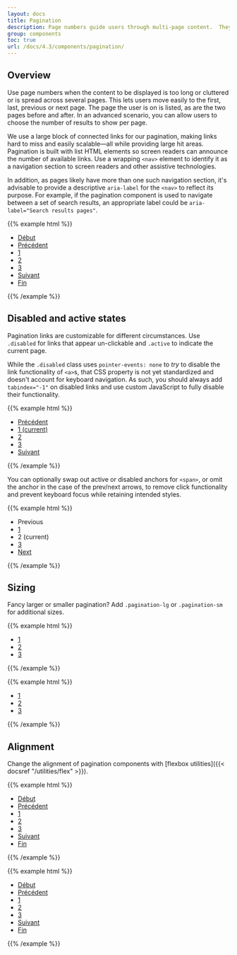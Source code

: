 ```yaml
---
layout: docs
title: Pagination
description: Page numbers guide users through multi-page content.  They appear at the bottom of the page.
group: components
toc: true
url: /docs/4.3/components/pagination/
---
```


## Overview

Use page numbers when the content to be displayed is too long or cluttered or is spread across several pages. This lets users move easily to the first, last, previous or next page. The page the user is on is listed, as are the two pages before and after. In an advanced scenario, you can allow users to choose the number of results to show per page.

We use a large block of connected links for our pagination, making links hard to miss and easily scalable—all while providing large hit areas. Pagination is built with list HTML elements so screen readers can announce the number of available links. Use a wrapping `<nav>` element to identify it as a navigation section to screen readers and other assistive technologies.

In addition, as pages likely have more than one such navigation section, it's advisable to provide a descriptive `aria-label` for the `<nav>` to reflect its purpose. For example, if the pagination component is used to navigate between a set of search results, an appropriate label could be `aria-label="Search results pages"`.

{{% example html %}}
<nav aria-label="Page navigation example">
  <ul class="pagination">
    <li class="page-item page-skip">
      <a class="page-link" href="#">
        <i class="icons-arrow-double icons-rotate-180 icons-size-x5" aria-hidden="true"></i>
        <span class="d-none d-sm-inline ml-2">Début</span>
      </a>
    </li>
    <li class="page-item page-skip">
      <a class="page-link" href="#">
        <i class="icons-arrow-prev icons-size-x5" aria-hidden="true"></i>
        <span class="d-none d-sm-inline ml-2">Précédent</span>
      </a>
    </li>
    <li class="page-item"><a class="page-link" href="#">1</a></li>
    <li class="page-item"><a class="page-link" href="#">2</a></li>
    <li class="page-item"><a class="page-link" href="#">3</a></li>
    <li class="page-item page-skip">
      <a class="page-link" href="#">
        <span class="d-none d-sm-inline mr-2">Suivant</span>
        <i class="icons-arrow-next icons-size-x5" aria-hidden="true"></i>
      </a>
    </li>
    <li class="page-item page-skip">
      <a class="page-link" href="#">
        <span class="d-none d-sm-inline mr-2">Fin</span>
        <i class="icons-arrow-double icons-size-x5" aria-hidden="true"></i>
      </a>
    </li>
  </ul>
</nav>
{{% /example %}}

## Disabled and active states

Pagination links are customizable for different circumstances. Use `.disabled` for links that appear un-clickable and `.active` to indicate the current page.

While the `.disabled` class uses `pointer-events: none` to _try_ to disable the link functionality of `<a>`s, that CSS property is not yet standardized and doesn't account for keyboard navigation. As such, you should always add `tabindex="-1"` on disabled links and use custom JavaScript to fully disable their functionality.

{{% example html %}}
<nav aria-label="...">
  <ul class="pagination">
    <li class="page-item page-skip disabled">
      <a class="page-link" href="#" tabindex="-1">
        <i class="icons-arrow-prev icons-size-x5" aria-hidden="true"></i>
        <span class="d-none d-sm-inline ml-2">Précédent</span>
      </a>
    </li>
    <li class="page-item active">
      <a class="page-link" href="#">1 <span class="sr-only">(current)</span></a>
    </li>
    <li class="page-item">
      <a class="page-link" href="#">2</a>
    </li>
    <li class="page-item"><a class="page-link" href="#">3</a></li>
    <li class="page-item page-skip">
      <a class="page-link" href="#">
        <span class="d-none d-sm-inline mr-2">Suivant</span>
        <i class="icons-arrow-next icons-size-x5" aria-hidden="true"></i>
      </a>
    </li>
  </ul>
</nav>
{{% /example %}}

You can optionally swap out active or disabled anchors for `<span>`, or omit the anchor in the case of the prev/next arrows, to remove click functionality and prevent keyboard focus while retaining intended styles.

{{% example html %}}
<nav aria-label="...">
  <ul class="pagination">
    <li class="page-item page-skip disabled">
      <span class="page-link">Previous</span>
    </li>
    <li class="page-item"><a class="page-link" href="#">1</a></li>
    <li class="page-item active">
      <span class="page-link">
        2
        <span class="sr-only">(current)</span>
      </span>
    </li>
    <li class="page-item"><a class="page-link" href="#">3</a></li>
    <li class="page-item page-skip">
      <a class="page-link" href="#">Next</a>
    </li>
  </ul>
</nav>
{{% /example %}}

## Sizing

Fancy larger or smaller pagination? Add `.pagination-lg` or `.pagination-sm` for additional sizes.

{{% example html %}}
<nav aria-label="...">
  <ul class="pagination pagination-lg">
    <li class="page-item disabled">
      <a class="page-link" href="#" tabindex="-1">1</a>
    </li>
    <li class="page-item"><a class="page-link" href="#">2</a></li>
    <li class="page-item"><a class="page-link" href="#">3</a></li>
  </ul>
</nav>
{{% /example %}}

{{% example html %}}
<nav aria-label="...">
  <ul class="pagination pagination-sm">
    <li class="page-item disabled">
      <a class="page-link" href="#" tabindex="-1">1</a>
    </li>
    <li class="page-item"><a class="page-link" href="#">2</a></li>
    <li class="page-item"><a class="page-link" href="#">3</a></li>
  </ul>
</nav>
{{% /example %}}

## Alignment

Change the alignment of pagination components with [flexbox utilities]({{< docsref "/utilities/flex" >}}).

{{% example html %}}
<nav aria-label="Page navigation example">
  <ul class="pagination justify-content-center">
    <li class="page-item page-skip">
      <a class="page-link" href="#">
        <i class="icons-arrow-double icons-rotate-180 icons-size-x5" aria-hidden="true"></i>
        <span class="d-none d-sm-inline ml-2">Début</span>
      </a>
    </li>
    <li class="page-item page-skip">
      <a class="page-link" href="#">
        <i class="icons-arrow-prev icons-size-x5" aria-hidden="true"></i>
        <span class="d-none d-sm-inline ml-2">Précédent</span>
      </a>
    </li>
    <li class="page-item"><a class="page-link" href="#">1</a></li>
    <li class="page-item"><a class="page-link" href="#">2</a></li>
    <li class="page-item"><a class="page-link" href="#">3</a></li>
    <li class="page-item page-skip">
      <a class="page-link" href="#">
        <span class="d-none d-sm-inline mr-2">Suivant</span>
        <i class="icons-arrow-next icons-size-x5" aria-hidden="true"></i>
      </a>
    </li>
    <li class="page-item page-skip">
      <a class="page-link" href="#">
        <span class="d-none d-sm-inline mr-2">Fin</span>
        <i class="icons-arrow-double icons-size-x5" aria-hidden="true"></i>
      </a>
    </li>
  </ul>
</nav>
{{% /example %}}

{{% example html %}}
<nav aria-label="Page navigation example">
  <ul class="pagination justify-content-end">
    <li class="page-item page-skip">
      <a class="page-link" href="#">
        <i class="icons-arrow-double icons-rotate-180 icons-size-x5" aria-hidden="true"></i>
        <span class="d-none d-sm-inline ml-2">Début</span>
      </a>
    </li>
    <li class="page-item page-skip">
      <a class="page-link" href="#">
        <i class="icons-arrow-prev icons-size-x5" aria-hidden="true"></i>
        <span class="d-none d-sm-inline ml-2">Précédent</span>
      </a>
    </li>
    <li class="page-item"><a class="page-link" href="#">1</a></li>
    <li class="page-item"><a class="page-link" href="#">2</a></li>
    <li class="page-item"><a class="page-link" href="#">3</a></li>
    <li class="page-item page-skip">
      <a class="page-link" href="#">
        <span class="d-none d-sm-inline mr-2">Suivant</span>
        <i class="icons-arrow-next icons-size-x5" aria-hidden="true"></i>
      </a>
    </li>
    <li class="page-item page-skip">
      <a class="page-link" href="#">
        <span class="d-none d-sm-inline mr-2">Fin</span>
        <i class="icons-arrow-double icons-size-x5" aria-hidden="true"></i>
      </a>
    </li>
  </ul>
</nav>
{{% /example %}}
